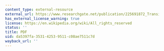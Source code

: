 ```yaml
---
content_type: external-resource
external_url: https://www.researchgate.net/publication/225691872_Transitions_Towards_Adaptive_Management_of_Water_Facing_Climate_and_Global_Change
has_external_license_warning: true
license: https://en.wikipedia.org/wiki/All_rights_reserved
status: ''
title: PDF
uid: da5397fa-3531-4253-9511-c08ae7511c7d
wayback_url: ''
---
```


